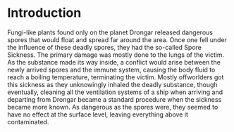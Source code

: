 # Introduction

Fungi-like plants found only on the planet Drongar released dangerous spores that would float and spread far around the area.
Once one fell under the influence of these deadly spores, they had the so-called Spore Sickness.
The primary damage was mostly done to the lungs of the victim.
As the substance made its way inside, a conflict would arise between the newly arrived spores and the immune system, causing the body fluid to reach a boiling temperature, terminating the victim.
Mostly offworlders got this sickness as they unknowingly inhaled the deadly substance, though eventually, cleaning all the ventilation systems of a ship when arriving and departing from Drongar became a standard procedure when the sickness became more known.
As dangerous as the spores were, they seemed to have no effect at the surface level, leaving everything above it contaminated.

